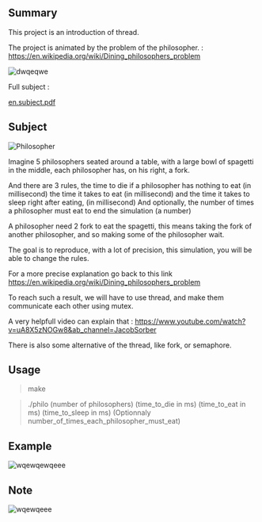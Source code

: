 ## Summary

This project is an introduction of thread.

The project is animated by the problem of the philosopher. : https://en.wikipedia.org/wiki/Dining_philosophers_problem

![dwqeqwe](https://user-images.githubusercontent.com/76008303/160246456-8b22937e-8e33-469f-88ec-4b088805b7cd.png)

Full subject :

[en.subject.pdf](https://github.com/Chafik42/Philosophers/files/8355767/en.subject.pdf)

## Subject

![Philosopher](https://user-images.githubusercontent.com/76008303/160246370-355557b1-4940-4259-811c-023a6aa02fb1.png)

Imagine 5 philosophers seated around a table, with a large bowl of spagetti in the middle,
each philosopher has, on his right, a fork.

And there are 3 rules, 
the time to die if a philosopher has nothing to eat (in millisecond)
the time it takes to eat (in millisecond)
and the time it takes to sleep right after eating, (in millisecond)
And optionally, the number of times a philosopher must eat to end the simulation (a number)

A philosopher need 2 fork to eat the spagetti, this means taking the fork of another philosopher, and so making some of the philosopher wait.

The goal is to reproduce, with a lot of precision, this simulation, you will be able to change the rules.

For a more precise explanation go back to this link https://en.wikipedia.org/wiki/Dining_philosophers_problem

To reach such a result, we will have to use thread, and make them communicate each other using mutex.

A very helpfull video can explain that : https://www.youtube.com/watch?v=uA8X5zNOGw8&ab_channel=JacobSorber

There is also some alternative of the thread, like fork, or semaphore.

## Usage

> make

> ./philo (number of philosophers) (time_to_die in ms) (time_to_eat in ms) (time_to_sleep in ms) (Optionnaly number_of_times_each_philosopher_must_eat)

## Example

![wqewqewqeee](https://user-images.githubusercontent.com/76008303/160247134-61f7a207-cf8f-4bd9-b6e4-eda3110c0e56.png)

## Note

![wqewqeee](https://user-images.githubusercontent.com/76008303/160247149-b495f581-0f98-4bca-a014-3eb535ae6d14.png)
